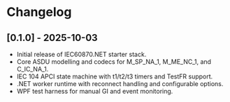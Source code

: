 # Changelog

## [0.1.0] - 2025-10-03
- Initial release of IEC60870.NET starter stack.
- Core ASDU modelling and codecs for M_SP_NA_1, M_ME_NC_1, and C_IC_NA_1.
- IEC 104 APCI state machine with t1/t2/t3 timers and TestFR support.
- .NET worker runtime with reconnect handling and configurable options.
- WPF test harness for manual GI and event monitoring.
